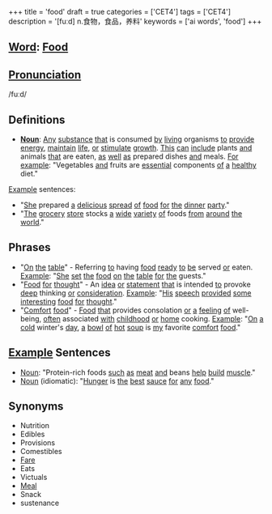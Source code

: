 +++
title = 'food'
draft = true
categories = ['CET4']
tags = ['CET4']
description = '[fuːd] n.食物，食品，养料'
keywords = ['ai words', 'food']
+++

## [Word](/post/word/): [Food](/post/food/)

## [Pronunciation](/post/pronunciation/)
/fuːd/

## Definitions
- **[Noun](/post/noun/)**: [Any](/post/any/) [substance](/post/substance/) [that](/post/that/) is consumed [by](/post/by/) [living](/post/living/) organisms [to](/post/to/) [provide](/post/provide/) [energy](/post/energy/), [maintain](/post/maintain/) [life](/post/life/), [or](/post/or/) [stimulate](/post/stimulate/) [growth](/post/growth/). [This](/post/this/) [can](/post/can/) [include](/post/include/) plants [and](/post/and/) animals [that](/post/that/) are eaten, [as](/post/as/) [well](/post/well/) [as](/post/as/) prepared dishes [and](/post/and/) meals. [For](/post/for/) [example](/post/example/): "Vegetables [and](/post/and/) fruits are [essential](/post/essential/) components [of](/post/of/) [a](/post/a/) [healthy](/post/healthy/) diet."

[Example](/post/example/) sentences:
- "[She](/post/she/) prepared [a](/post/a/) [delicious](/post/delicious/) [spread](/post/spread/) [of](/post/of/) [food](/post/food/) [for](/post/for/) [the](/post/the/) [dinner](/post/dinner/) [party](/post/party/)."
- "[The](/post/the/) [grocery](/post/grocery/) [store](/post/store/) stocks [a](/post/a/) [wide](/post/wide/) [variety](/post/variety/) [of](/post/of/) foods [from](/post/from/) [around](/post/around/) [the](/post/the/) [world](/post/world/)."

## Phrases
- "[On](/post/on/) [the](/post/the/) [table](/post/table/)" - Referring [to](/post/to/) having [food](/post/food/) [ready](/post/ready/) [to](/post/to/) [be](/post/be/) served [or](/post/or/) eaten. [Example](/post/example/): "[She](/post/she/) [set](/post/set/) [the](/post/the/) [food](/post/food/) [on](/post/on/) [the](/post/the/) [table](/post/table/) [for](/post/for/) [the](/post/the/) guests."
- "[Food](/post/food/) [for](/post/for/) [thought](/post/thought/)" - An [idea](/post/idea/) [or](/post/or/) [statement](/post/statement/) [that](/post/that/) is intended [to](/post/to/) provoke [deep](/post/deep/) thinking [or](/post/or/) [consideration](/post/consideration/). [Example](/post/example/): "[His](/post/his/) [speech](/post/speech/) [provided](/post/provided/) [some](/post/some/) [interesting](/post/interesting/) [food](/post/food/) [for](/post/for/) [thought](/post/thought/)."
- "[Comfort](/post/comfort/) [food](/post/food/)" - [Food](/post/food/) [that](/post/that/) provides consolation [or](/post/or/) [a](/post/a/) [feeling](/post/feeling/) [of](/post/of/) well-being, [often](/post/often/) associated [with](/post/with/) [childhood](/post/childhood/) [or](/post/or/) [home](/post/home/) cooking. [Example](/post/example/): "[On](/post/on/) [a](/post/a/) [cold](/post/cold/) winter's [day](/post/day/), [a](/post/a/) [bowl](/post/bowl/) [of](/post/of/) [hot](/post/hot/) [soup](/post/soup/) is [my](/post/my/) favorite [comfort](/post/comfort/) [food](/post/food/)."

## [Example](/post/example/) Sentences
- [Noun](/post/noun/): "Protein-rich foods [such](/post/such/) [as](/post/as/) [meat](/post/meat/) [and](/post/and/) beans [help](/post/help/) [build](/post/build/) [muscle](/post/muscle/)."
- [Noun](/post/noun/) (idiomatic): "[Hunger](/post/hunger/) is [the](/post/the/) [best](/post/best/) [sauce](/post/sauce/) [for](/post/for/) [any](/post/any/) [food](/post/food/)."
  
## Synonyms
- Nutrition
- Edibles
- Provisions
- Comestibles
- [Fare](/post/fare/)
- Eats
- Victuals
- [Meal](/post/meal/)
- Snack
- sustenance
